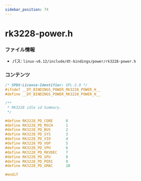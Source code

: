 ```yaml
---
sidebar_position: 74
---
```

# rk3228-power.h

### ファイル情報

- パス: `linux-v6.12/include/dt-bindings/power/rk3228-power.h`

### コンテンツ

```h
/* SPDX-License-Identifier: GPL-2.0 */
#ifndef __DT_BINDINGS_POWER_RK3228_POWER_H__
#define __DT_BINDINGS_POWER_RK3228_POWER_H__

/**
 * RK3228 idle id Summary.
 */

#define RK3228_PD_CORE		0
#define RK3228_PD_MSCH		1
#define RK3228_PD_BUS		2
#define RK3228_PD_SYS		3
#define RK3228_PD_VIO		4
#define RK3228_PD_VOP		5
#define RK3228_PD_VPU		6
#define RK3228_PD_RKVDEC	7
#define RK3228_PD_GPU		8
#define RK3228_PD_PERI		9
#define RK3228_PD_GMAC		10

#endif

```
